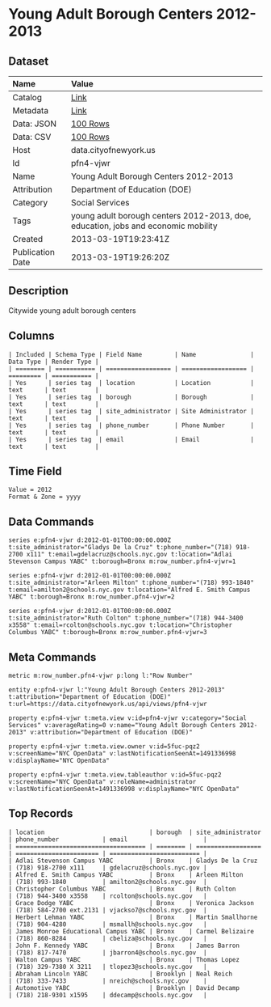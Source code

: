 # Young Adult Borough Centers 2012-2013

## Dataset

| Name | Value |
| :--- | :---- |
| Catalog | [Link](https://catalog.data.gov/dataset/young-adult-borough-centers-2012-2013-e3cae) |
| Metadata | [Link](https://data.cityofnewyork.us/api/views/pfn4-vjwr) |
| Data: JSON | [100 Rows](https://data.cityofnewyork.us/api/views/pfn4-vjwr/rows.json?max_rows=100) |
| Data: CSV | [100 Rows](https://data.cityofnewyork.us/api/views/pfn4-vjwr/rows.csv?max_rows=100) |
| Host | data.cityofnewyork.us |
| Id | pfn4-vjwr |
| Name | Young Adult Borough Centers 2012-2013 |
| Attribution | Department of Education (DOE) |
| Category | Social Services |
| Tags | young adult borough centers 2012-2013, doe, education, jobs and economic mobility |
| Created | 2013-03-19T19:23:41Z |
| Publication Date | 2013-03-19T19:26:20Z |

## Description

Citywide young adult borough centers

## Columns

```ls
| Included | Schema Type | Field Name         | Name               | Data Type | Render Type |
| ======== | =========== | ================== | ================== | ========= | =========== |
| Yes      | series tag  | location           | Location           | text      | text        |
| Yes      | series tag  | borough            | Borough            | text      | text        |
| Yes      | series tag  | site_administrator | Site Administrator | text      | text        |
| Yes      | series tag  | phone_number       | Phone Number       | text      | text        |
| Yes      | series tag  | email              | Email              | text      | text        |
```

## Time Field

```ls
Value = 2012
Format & Zone = yyyy
```

## Data Commands

```ls
series e:pfn4-vjwr d:2012-01-01T00:00:00.000Z t:site_administrator="Gladys De la Cruz" t:phone_number="(718) 918-2700 x111" t:email=gdelacruz@schools.nyc.gov t:location="Adlai Stevenson Campus YABC" t:borough=Bronx m:row_number.pfn4-vjwr=1

series e:pfn4-vjwr d:2012-01-01T00:00:00.000Z t:site_administrator="Arleen Milton" t:phone_number="(718) 993-1840" t:email=amilton2@schools.nyc.gov t:location="Alfred E. Smith Campus YABC" t:borough=Bronx m:row_number.pfn4-vjwr=2

series e:pfn4-vjwr d:2012-01-01T00:00:00.000Z t:site_administrator="Ruth Colton" t:phone_number="(718) 944-3400 x3558" t:email=rcolton@schools.nyc.gov t:location="Christopher Columbus YABC" t:borough=Bronx m:row_number.pfn4-vjwr=3
```

## Meta Commands

```ls
metric m:row_number.pfn4-vjwr p:long l:"Row Number"

entity e:pfn4-vjwr l:"Young Adult Borough Centers 2012-2013" t:attribution="Department of Education (DOE)" t:url=https://data.cityofnewyork.us/api/views/pfn4-vjwr

property e:pfn4-vjwr t:meta.view v:id=pfn4-vjwr v:category="Social Services" v:averageRating=0 v:name="Young Adult Borough Centers 2012-2013" v:attribution="Department of Education (DOE)"

property e:pfn4-vjwr t:meta.view.owner v:id=5fuc-pqz2 v:screenName="NYC OpenData" v:lastNotificationSeenAt=1491336998 v:displayName="NYC OpenData"

property e:pfn4-vjwr t:meta.view.tableauthor v:id=5fuc-pqz2 v:screenName="NYC OpenData" v:roleName=administrator v:lastNotificationSeenAt=1491336998 v:displayName="NYC OpenData"
```

## Top Records

```ls
| location                             | borough  | site_administrator | phone_number            | email                     | 
| ==================================== | ======== | ================== | ======================= | ========================= | 
| Adlai Stevenson Campus YABC          | Bronx    | Gladys De la Cruz  | (718) 918-2700 x111     | gdelacruz@schools.nyc.gov | 
| Alfred E. Smith Campus YABC          | Bronx    | Arleen Milton      | (718) 993-1840          | amilton2@schools.nyc.gov  | 
| Christopher Columbus YABC            | Bronx    | Ruth Colton        | (718) 944-3400 x3558    | rcolton@schools.nyc.gov   | 
| Grace Dodge YABC                     | Bronx    | Veronica Jackson   | (718) 584-2700 ext.2131 | vjackso7@schools.nyc.gov  | 
| Herbert Lehman YABC                  | Bronx    | Martin Smallhorne  | (718) 904-4280          | msmallh@schools.nyc.gov   | 
| James Monroe Educational Campus YABC | Bronx    | Carmel Belizaire   | (718) 860-8284          | cbeliza@schools.nyc.gov   | 
| John F. Kennedy YABC                 | Bronx    | James Barron       | (718) 817-7470          | jbarron4@schools.nyc.gov  | 
| Walton Campus YABC                   | Bronx    | Thomas Lopez       | (718) 329-7380 X 3211   | tlopez3@schools.nyc.gov   | 
| Abraham Lincoln YABC                 | Brooklyn | Neal Reich         | (718) 333-7433          | nreich@schools.nyc.gov    | 
| Automotive YABC                      | Brooklyn | David Decamp       | (718) 218-9301 x1595    | ddecamp@schools.nyc.gov   | 
```